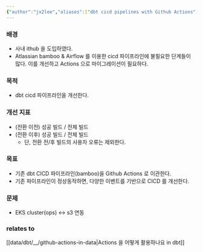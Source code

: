 ```yaml
---
{"author":"jx2lee","aliases":["dbt cicd pipelines with Github Actions"],"created":"","last-updated":"2023-08-06 23:39","tags":null,"dg-publish":true,"permalink":"/data/dbt/__/dbt-cicd-pipeline-with-github-actions/","dgPassFrontmatter":true,"updated":""}
---
```



### 배경
- 사내 ithub 을 도입하였다.  
- Atlassian bamboo & Airflow 를 이용한 cicd 파이프라인에 불필요한 단계들이 많다. 이를 개선하고 Actions 으로 마이그레이션이 필요하다.

### 목적
- dbt cicd 파이프라인을 개선한다.
    

### 개선 지표
- (전환 이전) 성공 빌드 / 전체 빌드
- (전환 이후) 성공 빌드 / 전체 빌드
	- 단, 전환 전/후 빌드의 사용자 오류는 제외한다.

### 목표
- 기존 dbt CICD 파이프라인(bamboo)을 Github Actions 로 이관한다.
- 기존 파이프라인이 정상동작하면, 다양한 이벤트를 기반으로 CICD 를 개선한다.
    

### 문제
- EKS cluster(ops) <-> s3 연동

### relates to
[[data/dbt/__/github-actions-in-data\|Actions 을 어떻게 활용하나요 in dbt]]